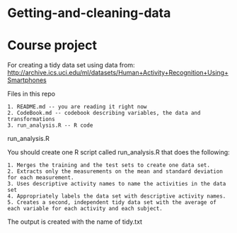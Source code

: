 # Getting-and-cleaning-data
# Course project


For creating a tidy data set using data from: 
http://archive.ics.uci.edu/ml/datasets/Human+Activity+Recognition+Using+Smartphones

Files in this repo

    1. README.md -- you are reading it right now
    2. CodeBook.md -- codebook describing variables, the data and transformations
    3. run_analysis.R -- R code

run_analysis.R 

You should create one R script called run_analysis.R that does the following: 

    1. Merges the training and the test sets to create one data set. 
    2. Extracts only the measurements on the mean and standard deviation for each measurement.
    3. Uses descriptive activity names to name the activities in the data set 
    4. Appropriately labels the data set with descriptive activity names. 
    5. Creates a second, independent tidy data set with the average of each variable for each activity and each subject.

The output is created with the name of tidy.txt


